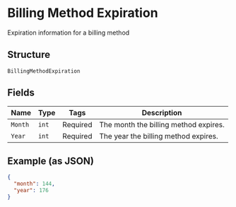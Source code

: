 
# Billing Method Expiration

Expiration information for a billing method

## Structure

`BillingMethodExpiration`

## Fields

| Name | Type | Tags | Description |
|  --- | --- | --- | --- |
| `Month` | `int` | Required | The month the billing method expires. |
| `Year` | `int` | Required | The year the billing method expires. |

## Example (as JSON)

```json
{
  "month": 144,
  "year": 176
}
```

